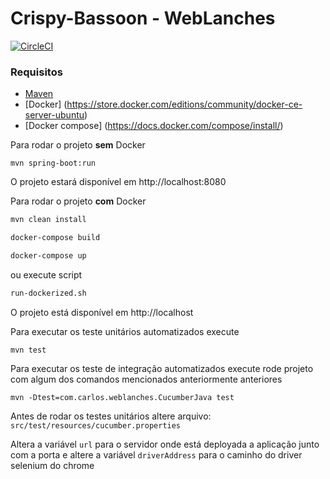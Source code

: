 
# Crispy-Bassoon - WebLanches
[![CircleCI](https://circleci.com/gh/cadorfo/crispy-bassoon.svg?style=svg)](https://circleci.com/gh/cadorfo/crispy-bassoon)

### Requisitos
- [Maven](https://maven.apache.org/install.html)
- [Docker] (https://store.docker.com/editions/community/docker-ce-server-ubuntu) 
- [Docker compose] (https://docs.docker.com/compose/install/)

Para rodar o projeto **sem** Docker
```
mvn spring-boot:run
```
O projeto estará disponível em http://localhost:8080

Para rodar o projeto **com** Docker

```bash
mvn clean install

docker-compose build 

docker-compose up
``` 
ou execute script 

```bash
run-dockerized.sh
```

O projeto está disponível em http://localhost

Para executar os teste unitários automatizados execute

```
mvn test
```

Para executar os teste de integração automatizados execute rode projeto com algum dos comandos mencionados anteriormente anteriores 

```
mvn -Dtest=com.carlos.weblanches.CucumberJava test
```

Antes de rodar os testes unitários altere arquivo: `src/test/resources/cucumber.properties`

Altera a variável `url` para o servidor onde está deployada a aplicação junto com a porta e 
altere a variável `driverAddress` para o caminho do driver selenium do chrome

